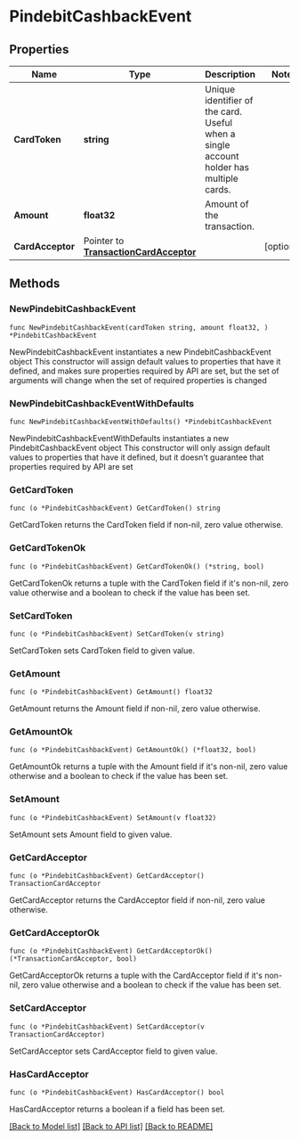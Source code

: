 # PindebitCashbackEvent

## Properties

Name | Type | Description | Notes
------------ | ------------- | ------------- | -------------
**CardToken** | **string** | Unique identifier of the card. Useful when a single account holder has multiple cards. | 
**Amount** | **float32** | Amount of the transaction. | 
**CardAcceptor** | Pointer to [**TransactionCardAcceptor**](transaction_card_acceptor.md) |  | [optional] 

## Methods

### NewPindebitCashbackEvent

`func NewPindebitCashbackEvent(cardToken string, amount float32, ) *PindebitCashbackEvent`

NewPindebitCashbackEvent instantiates a new PindebitCashbackEvent object
This constructor will assign default values to properties that have it defined,
and makes sure properties required by API are set, but the set of arguments
will change when the set of required properties is changed

### NewPindebitCashbackEventWithDefaults

`func NewPindebitCashbackEventWithDefaults() *PindebitCashbackEvent`

NewPindebitCashbackEventWithDefaults instantiates a new PindebitCashbackEvent object
This constructor will only assign default values to properties that have it defined,
but it doesn't guarantee that properties required by API are set

### GetCardToken

`func (o *PindebitCashbackEvent) GetCardToken() string`

GetCardToken returns the CardToken field if non-nil, zero value otherwise.

### GetCardTokenOk

`func (o *PindebitCashbackEvent) GetCardTokenOk() (*string, bool)`

GetCardTokenOk returns a tuple with the CardToken field if it's non-nil, zero value otherwise
and a boolean to check if the value has been set.

### SetCardToken

`func (o *PindebitCashbackEvent) SetCardToken(v string)`

SetCardToken sets CardToken field to given value.


### GetAmount

`func (o *PindebitCashbackEvent) GetAmount() float32`

GetAmount returns the Amount field if non-nil, zero value otherwise.

### GetAmountOk

`func (o *PindebitCashbackEvent) GetAmountOk() (*float32, bool)`

GetAmountOk returns a tuple with the Amount field if it's non-nil, zero value otherwise
and a boolean to check if the value has been set.

### SetAmount

`func (o *PindebitCashbackEvent) SetAmount(v float32)`

SetAmount sets Amount field to given value.


### GetCardAcceptor

`func (o *PindebitCashbackEvent) GetCardAcceptor() TransactionCardAcceptor`

GetCardAcceptor returns the CardAcceptor field if non-nil, zero value otherwise.

### GetCardAcceptorOk

`func (o *PindebitCashbackEvent) GetCardAcceptorOk() (*TransactionCardAcceptor, bool)`

GetCardAcceptorOk returns a tuple with the CardAcceptor field if it's non-nil, zero value otherwise
and a boolean to check if the value has been set.

### SetCardAcceptor

`func (o *PindebitCashbackEvent) SetCardAcceptor(v TransactionCardAcceptor)`

SetCardAcceptor sets CardAcceptor field to given value.

### HasCardAcceptor

`func (o *PindebitCashbackEvent) HasCardAcceptor() bool`

HasCardAcceptor returns a boolean if a field has been set.


[[Back to Model list]](../README.md#documentation-for-models) [[Back to API list]](../README.md#documentation-for-api-endpoints) [[Back to README]](../README.md)


